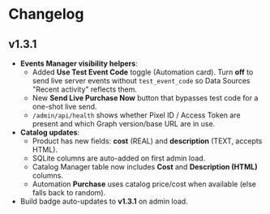 # Changelog

## v1.3.1
- **Events Manager visibility helpers**:
  - Added **Use Test Event Code** toggle (Automation card). Turn **off** to send live server events without `test_event_code` so Data Sources "Recent activity" reflects them.
  - New **Send Live Purchase Now** button that bypasses test code for a one-shot live send.
  - `/admin/api/health` shows whether Pixel ID / Access Token are present and which Graph version/base URL are in use.
- **Catalog updates**:
  - Product has new fields: **cost** (REAL) and **description** (TEXT, accepts HTML).
  - SQLite columns are auto-added on first admin load.
  - Catalog Manager table now includes **Cost** and **Description (HTML)** columns.
  - Automation **Purchase** uses catalog price/cost when available (else falls back to random).
- Build badge auto-updates to **v1.3.1** on admin load.
